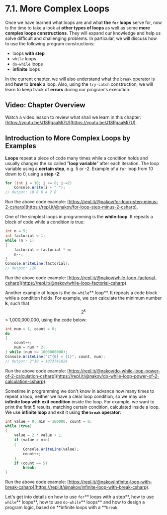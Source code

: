 # 7.1. More Complex Loops

Once we have learned what loops are and what **the `for` loops** serve for, now is the time to take a look at **other types of loops** as well as some **more complex loops constructions**. They will expand our knowledge and help us solve difficult and challenging problems. In particular, we will discuss how to use the following program constructions:

* loops **with step**
* `while` loops
* `do-while` loops
* **infinite** loops

In the current chapter, we will also understand what the `break` operator is and **how** to **break** a loop. Also, using the `try-catch` construction, we will learn to keep track of **errors** during our program's execution.

## Video: Chapter Overview

Watch a video lesson to review what shall we learn in this chapter: [https://youtu.be/J18RgaaMi7U](https://youtu.be/J18RgaaMi7U).

## Introduction to More Complex Loops by Examples

**Loops** repeat a piece of code many times while a condition holds and usually changes the so called "**loop variable**" after each iteration. The loop variable using a **certain step**, e.g. 5 or -2. Example of a `for` loop from 10 down to 0, using a **step -2**:

```csharp
for (int i = 10; i >= 0; i-=2)
    Console.Write(i + " ");
// Output: 10 8 6 4 2 0
```

Run the above code example: [https://repl.it/@nakov/for-loop-step-minus-2-csharp](https://repl.it/@nakov/for-loop-step-minus-2-csharp).

One of the simplest loops in programming is the **while-loop**. It repeats a block of code while a condition is true:

```csharp
int n = 5;
int factorial = 1;
while (n > 1)
{
    factorial = factorial * n;
    n--;
}
Console.WriteLine(factorial);
// Output: 120
```

Run the above code example: [https://repl.it/@nakov/while-loop-factorial-csharp](https://repl.it/@nakov/while-loop-factorial-csharp).

Another example of loops is the `do-while`\*\* loop\*\*. It repeats a code block while a condition holds. For example, we can calculate the minimum number **k**, such that $$2^k$$ > 1,000,000,000, using the code below:

```csharp
int num = 1, count = 0;
do
{
    count++;
    num = num * 2;
} while (num <= 1000000000);
Console.WriteLine("2^{0} = {1}", count, num);
// Output: 2^30 = 1073741824
```

Run the above code example: [https://repl.it/@nakov/do-while-loop-power-of-2-calculation-csharp](https://repl.it/@nakov/do-while-loop-power-of-2-calculation-csharp).

Sometime in programming we don't know in advance how many times to repeat a loop, neither we have a clear loop condition, so we may use **infinite loop with exit condition** inside the loop. For example, we want to print the first 5 results, matching certain condition, calculated inside a loop. We use **infinite loop** and exit it using **the `break` operator**:

```csharp
int value = 0, min = 100000, count = 0;
while (true)
{
    value = 2 * value + 1;
    if (value > min)
    {
        Console.WriteLine(value);
        count++;
    }
    if (count == 5)
        break;
}
```

Run the above code example: [https://repl.it/@nakov/infinite-loop-with-break-csharp](https://repl.it/@nakov/infinite-loop-with-break-csharp).

Let's get into details on how to use `for`\*\* loops with a step\*\*, how to use `while`\*\* loops\*\*, how to use `do-while`\*\* loops\*\* and how to design a program logic, based on \*\*infinite loops with a \*\*`break`.
